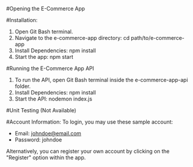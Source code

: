 #Opening the E-Commerce App

#Installation:
1. Open Git Bash terminal.
2. Navigate to the e-commerce-app directory: cd path/to/e-commerce-app
3. Install Dependencies: npm install
4. Start the app: npm start

#Running the E-Commerce App API
1. To run the API, open Git Bash terminal inside the e-commerce-app-api folder.
2. Install Dependencies: npm install
3. Start the API: nodemon index.js

#Unit Testing (Not Available)

#Account Information:
To login, you may use these sample account:

- Email: johndoe@email.com
- Password: johndoe

Alternatively, you can register your own account by clicking on the "Register" option within the app.
